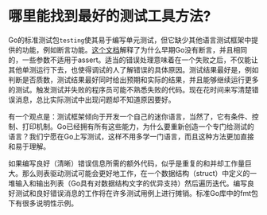 # 哪里能找到最好的测试工具方法?

Go的标准测试包`testing`使其易于编写单元测试，但它缺少其他语言测试框架中提供的功能，例如断言功能。[这个文档](https://golang.org/doc/faq#assertions)解释了为什么早期Go没有断言，并且相同的，一些参数不适用于assert。适当的错误处理意味着在一个失败之后，不仅能让其他单测运行下去，也使得调试的人了解错误的具体原因。测试结果最好是，例如判断是否质数，测试结果最好同时给出预期和实际的结果，并且能够继续运行更多的测试。触发测试并失败的程序员可能不熟悉失败的代码。现在花时间来写清楚错误消息，总比实际测试中出现问题却不知道原因要好。

有一个观点是：测试框架倾向于开发一个自己的迷你语言，当然了，它有条件、控制、打印机制。Go已经拥有所有这些能力，为什么要重新创造一个专门给测试的语言？我们宁愿在Go上写测试，这样不用多学一门语言，而且这种方法更加直接和易于理解。

如果编写良好（清晰）错误信息所需的额外代码，似乎是重复的和并却工作量巨大。那么则表驱动测试可能会更好地工作，在一个数据结构（struct）中定义的一堆输入和输出列表（Go具有对数据结构文字的优异支持）然后遍历迭代。编写良好测试和良好错误消息的工作将在许多测试用例上进行摊销。标准Go库中的fmt包下有很多说明性示例。

